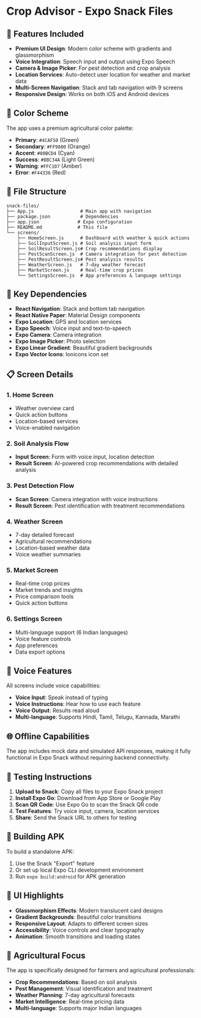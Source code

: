 # Crop Advisor - Expo Snack Files

## 📱 Features Included

- **Premium UI Design**: Modern color scheme with gradients and glassmorphism
- **Voice Integration**: Speech input and output using Expo Speech
- **Camera & Image Picker**: For pest detection and crop analysis
- **Location Services**: Auto-detect user location for weather and market data
- **Multi-Screen Navigation**: Stack and tab navigation with 9 screens
- **Responsive Design**: Works on both iOS and Android devices

## 🎨 Color Scheme

The app uses a premium agricultural color palette:
- **Primary**: `#4CAF50` (Green)
- **Secondary**: `#FF9800` (Orange) 
- **Accent**: `#00BCD4` (Cyan)
- **Success**: `#8BC34A` (Light Green)
- **Warning**: `#FFC107` (Amber)
- **Error**: `#F44336` (Red)

## 📂 File Structure

```
snack-files/
├── App.js                 # Main app with navigation
├── package.json           # Dependencies
├── app.json              # Expo configuration
├── README.md             # This file
└── screens/
    ├── HomeScreen.js      # Dashboard with weather & quick actions
    ├── SoilInputScreen.js # Soil analysis input form
    ├── SoilResultScreen.js# Crop recommendations display
    ├── PestScanScreen.js  # Camera integration for pest detection
    ├── PestResultScreen.js# Pest analysis results
    ├── WeatherScreen.js   # 7-day weather forecast
    ├── MarketScreen.js    # Real-time crop prices
    └── SettingsScreen.js  # App preferences & language settings
```

## 🔧 Key Dependencies

- **React Navigation**: Stack and bottom tab navigation
- **React Native Paper**: Material Design components
- **Expo Location**: GPS and location services
- **Expo Speech**: Voice input and text-to-speech
- **Expo Camera**: Camera integration
- **Expo Image Picker**: Photo selection
- **Expo Linear Gradient**: Beautiful gradient backgrounds
- **Expo Vector Icons**: Ionicons icon set

## 📋 Screen Details

### 1. Home Screen
- Weather overview card
- Quick action buttons
- Location-based services
- Voice-enabled navigation

### 2. Soil Analysis Flow
- **Input Screen**: Form with voice input, location detection
- **Result Screen**: AI-powered crop recommendations with detailed analysis

### 3. Pest Detection Flow
- **Scan Screen**: Camera integration with voice instructions
- **Result Screen**: Pest identification with treatment recommendations

### 4. Weather Screen
- 7-day detailed forecast
- Agricultural recommendations
- Location-based weather data
- Voice weather summaries

### 5. Market Screen
- Real-time crop prices
- Market trends and insights
- Price comparison tools
- Quick action buttons

### 6. Settings Screen
- Multi-language support (6 Indian languages)
- Voice feature controls
- App preferences
- Data export options

## 🎯 Voice Features

All screens include voice capabilities:
- **Voice Input**: Speak instead of typing
- **Voice Instructions**: Hear how to use each feature
- **Voice Output**: Results read aloud
- **Multi-language**: Supports Hindi, Tamil, Telugu, Kannada, Marathi

## 🌐 Offline Capabilities

The app includes mock data and simulated API responses, making it fully functional in Expo Snack without requiring backend connectivity.

## 📱 Testing Instructions

1. **Upload to Snack**: Copy all files to your Expo Snack project
2. **Install Expo Go**: Download from App Store or Google Play
3. **Scan QR Code**: Use Expo Go to scan the Snack QR code
4. **Test Features**: Try voice input, camera, location services
5. **Share**: Send the Snack URL to others for testing

## 🔄 Building APK

To build a standalone APK:
1. Use the Snack "Export" feature
2. Or set up local Expo CLI development environment
3. Run `expo build:android` for APK generation

## 🎨 UI Highlights

- **Glassmorphism Effects**: Modern translucent card designs
- **Gradient Backgrounds**: Beautiful color transitions
- **Responsive Layout**: Adapts to different screen sizes
- **Accessibility**: Voice controls and clear typography
- **Animation**: Smooth transitions and loading states

## 🌱 Agricultural Focus

The app is specifically designed for farmers and agricultural professionals:
- **Crop Recommendations**: Based on soil analysis
- **Pest Management**: Visual identification and treatment
- **Weather Planning**: 7-day agricultural forecasts
- **Market Intelligence**: Real-time pricing data
- **Multi-language**: Supports major Indian languages

